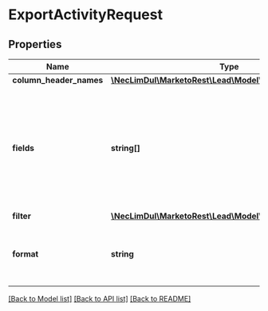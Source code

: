 # ExportActivityRequest

## Properties
Name | Type | Description | Notes
------------ | ------------- | ------------- | -------------
**column_header_names** | [**\NecLimDul\MarketoRest\Lead\Model\ColumnHeaderNames**](ColumnHeaderNames.md) |  | [optional] 
**fields** | **string[]** | Array of strings containing field values.  Used to reduce the number of fields contained in export file.  Select one or more of: marketoGUID, leadId, activityDate, activityTypeId, campaignId, primaryAttributeValueId, primaryAttributeValue | 
**filter** | [**\NecLimDul\MarketoRest\Lead\Model\ExportActivityFilter**](ExportActivityFilter.md) |  | 
**format** | **string** | File format to create(\&quot;CSV\&quot;, \&quot;TSV\&quot;, \&quot;SSV\&quot;).  Default is \&quot;CSV\&quot; | [optional] 

[[Back to Model list]](../README.md#documentation-for-models) [[Back to API list]](../README.md#documentation-for-api-endpoints) [[Back to README]](../README.md)



